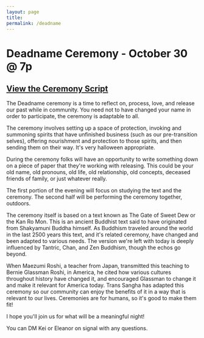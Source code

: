 ```yaml
---
layout: page
title:
permalink: /deadname
---
```


# Deadname Ceremony - October 30 @ 7p

## [View the Ceremony Script](/docs/deadname24.pdf)

The Deadname ceremony is a time to reflect on, process, love, and release our past while in community. You need not to have changed your name in order to participate, the ceremony is adaptable to all. 

The ceremony involves setting up a space of protection, invoking and summoning spirits that have unfinished business (such as our pre-transition selves), offering nourishment and protection to those spirits, and then sending them on their way. It's very halloween appropriate. 

During the ceremony folks will have an opportunity to write something down on a piece of paper that they're working with releasing. This could be your old name, old pronouns, old life, old relationship, old concepts, deceased friends of family, or just whatever really. 

The first portion of the evening will focus on studying the text and the ceremony. The second half will be performing the ceremony together, outdoors. 

The ceremony itself is based on a text known as The Gate of Sweet Dew or the Kan Ro Mon. This is an ancient Buddhist text said to have originated from Shakyamuni Buddha himself. As Buddhism traveled around the world in the last 2500 years this text, and it's related ceremony, have changed and been adapted to various needs. The version we're left with today is deeply influenced by Tantric, Chan, and Zen Buddhism, though the echos go beyond.

When Maezumi Roshi, a teacher from Japan, transmitted this teaching to Bernie Glassman Roshi, in America, he cited how various cultures throughout history have changed it, and encouraged Glassman to change it and make it relevant for America today. Trans Sangha has adapted this ceremony so our community can enjoy the benefits of it in a way that is relevant to our lives. Ceremonies are for humans, so it's good to make them fit! 

I hope you'll join us for what will be a meaningful night! 

You can DM Kei or Eleanor on signal with any questions. 



<!-- <script>window.location.href = "/docs/deadname24.pdf"</script> -->